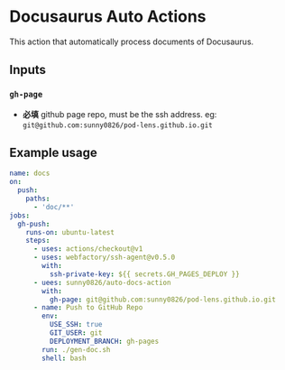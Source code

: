 # Docusaurus Auto Actions

This action that automatically process documents of Docusaurus.

## Inputs

### `gh-page`

- **必填** github page repo, must be the ssh address. eg: `git@github.com:sunny0826/pod-lens.github.io.git`

## Example usage

```yaml
name: docs
on:
  push:
    paths:
      - 'doc/**'
jobs:
  gh-push:
    runs-on: ubuntu-latest
    steps:
      - uses: actions/checkout@v1
      - uses: webfactory/ssh-agent@v0.5.0
        with:
          ssh-private-key: ${{ secrets.GH_PAGES_DEPLOY }}
      - uees: sunny0826/auto-docs-action
        with:
          gh-page: git@github.com:sunny0826/pod-lens.github.io.git
      - name: Push to GitHub Repo
        env:
          USE_SSH: true
          GIT_USER: git
          DEPLOYMENT_BRANCH: gh-pages
        run: ./gen-doc.sh
        shell: bash


```